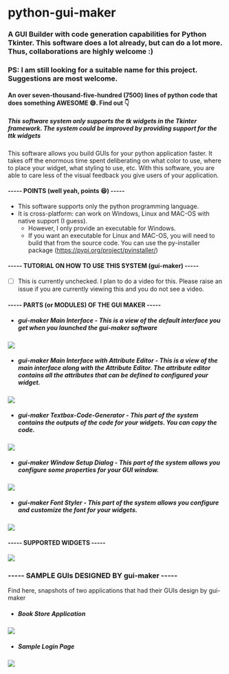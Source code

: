 # python-gui-maker

### A GUI Builder with code generation capabilities for Python Tkinter. This software does a lot already, but can do a lot more. Thus, collaborations are highly welcome :)
### PS: I am still looking for a suitable name for this project. Suggestions are most welcome. 

#### An over seven-thousand-five-hundred (7500) lines of python code that does something AWESOME 😄. Find out 👇

##### This software system only supports the tk widgets in the Tkinter framework. The system could be improved by providing support for the ttk widgets

This software allows you build GUIs for your python application faster. It takes off the enormous time spent deliberating on what color to use, where to place your widget, what styling to use, etc. With this software, you are able to care less of the visual feedback you give users of your application.

#### ----- POINTS (well yeah, points 😆) ----- #
* This software supports only the python programming language. 
* It is cross-platform: can work on Windows, Linux and MAC-OS with native support (I guess).
    * However, I only provide an executable for Windows.
    * If you want an executable for Linux and MAC-OS, you will need to build that from the source code. You can use the py-installer package (https://pypi.org/project/pyinstaller/)
    
#### ----- TUTORIAL ON HOW TO USE THIS SYSTEM (gui-maker) ----- 
- [ ] This is currently unchecked. I plan to do a video for this. Please raise an issue if you are currently viewing this and you do not see a video.

#### ----- PARTS (or MODULES) OF THE GUI MAKER -----
* ##### gui-maker Main Interface - This is a view of the default interface you get when you launched the gui-maker software
<img src="https://github.com/the-pythonist/python-gui-maker/blob/main/gui-maker%20snap%20shots/main_system_view.png" />

* ##### gui-maker Main Interface with Attribute Editor - This is a view of the main interface along with the Attribute Editor. The attribute editor contains all the attributes that can be defined to configured your widget.
<img src="https://github.com/the-pythonist/python-gui-maker/blob/main/gui-maker%20snap%20shots/full_system_view.png" />
  
* ##### gui-maker Textbox-Code-Generator - This part of the system contains the outputs of the code for your widgets. You can copy the code.
<img src="https://github.com/the-pythonist/python-gui-maker/blob/main/gui-maker%20snap%20shots/code_generation_of_the_system.png" />

* ##### gui-maker Window Setup Dialog - This part of the system allows you configure some properties for your GUI window.
<img src="https://github.com/the-pythonist/python-gui-maker/blob/main/gui-maker%20snap%20shots/window_setup_for_your_gui.png" />

* ##### gui-maker Font Styler - This part of the system allows you configure and customize the font for your widgets.
<img src="https://github.com/the-pythonist/python-gui-maker/blob/main/gui-maker%20snap%20shots/font_styling_part.png" />


#### ----- SUPPORTED WIDGETS -----
<img src="https://github.com/the-pythonist/python-gui-maker/blob/main/gui-maker%20snap%20shots/all_supported_widgets.png" />


### ----- SAMPLE GUIs DESIGNED BY gui-maker -----
Find here, snapshots of two applications that had their GUIs design by gui-maker
* ##### Book Store Application
<img src="https://github.com/the-pythonist/python-gui-maker/blob/main/gui-maker%20snap%20shots/sample_gui_bookstore_app.png" />

* ##### Sample Login Page
<img src="https://github.com/the-pythonist/python-gui-maker/blob/main/gui-maker%20snap%20shots/sample_gui_login_page.png" />






